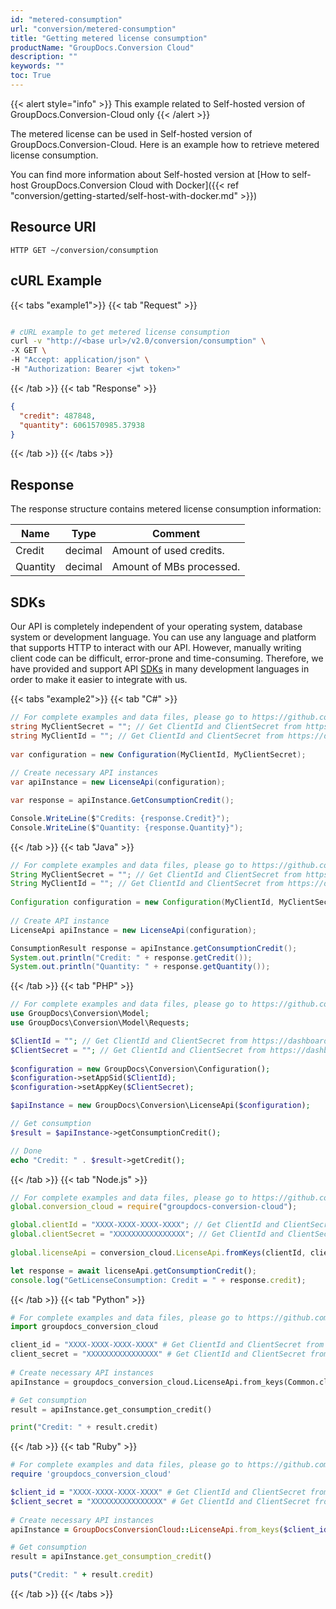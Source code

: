 ```yaml
---
id: "metered-consumption"
url: "conversion/metered-consumption"
title: "Getting metered license consumption"
productName: "GroupDocs.Conversion Cloud"
description: ""
keywords: ""
toc: True
---
```


{{< alert style="info" >}}
This example related to Self-hosted version of GroupDocs.Conversion-Cloud only
{{< /alert >}}

The metered license can be used in Self-hosted version of GroupDocs.Conversion-Cloud.
Here is an example how to retrieve metered license consumption.

You can find more information about Self-hosted version at [How to self-host GroupDocs.Conversion Cloud with Docker]({{< ref "conversion/getting-started/self-host-with-docker.md" >}})

## Resource URI

```HTTP GET ~/conversion/consumption```

## cURL Example

{{< tabs "example1">}} {{< tab "Request" >}}

```bash

# cURL example to get metered license consumption
curl -v "http://<base url>/v2.0/conversion/consumption" \
-X GET \
-H "Accept: application/json" \
-H "Authorization: Bearer <jwt token>"
```

{{< /tab >}} {{< tab "Response" >}}

```json
{
  "credit": 487848,
  "quantity": 6061570985.37938
}
```
{{< /tab >}} {{< /tabs >}}

## Response

The response structure contains metered license consumption information:

| Name | Type | Comment
|---|---|---
|Credit|decimal|Amount of used credits.
|Quantity|decimal|Amount of MBs processed.

## SDKs

Our API is completely independent of your operating system, database system or development language. You can use any language and platform that supports HTTP to interact with our API. However, manually writing client code can be difficult, error-prone and time-consuming. Therefore, we have provided and support API [SDKs](https://github.com/groupdocs-conversion-cloud) in many development languages in order to make it easier to integrate with us.

{{< tabs "example2">}} {{< tab "C#" >}}

```csharp
// For complete examples and data files, please go to https://github.com/groupdocs-conversion-cloud/groupdocs-conversion-cloud-dotnet-samples
string MyClientSecret = ""; // Get ClientId and ClientSecret from https://dashboard.groupdocs.cloud
string MyClientId = ""; // Get ClientId and ClientSecret from https://dashboard.groupdocs.cloud
  
var configuration = new Configuration(MyClientId, MyClientSecret);
  
// Create necessary API instances
var apiInstance = new LicenseApi(configuration);

var response = apiInstance.GetConsumptionCredit();

Console.WriteLine($"Credits: {response.Credit}");
Console.WriteLine($"Quantity: {response.Quantity}");
```

{{< /tab >}} {{< tab "Java" >}}

```java
// For complete examples and data files, please go to https://github.com/groupdocs-conversion-cloud/groupdocs-conversion-cloud-java-samples
String MyClientSecret = ""; // Get ClientId and ClientSecret from https://dashboard.groupdocs.cloud
String MyClientId = ""; // Get ClientId and ClientSecret from https://dashboard.groupdocs.cloud
  
Configuration configuration = new Configuration(MyClientId, MyClientSecret);
  
// Create API instance
LicenseApi apiInstance = new LicenseApi(configuration);

ConsumptionResult response = apiInstance.getConsumptionCredit();
System.out.println("Credit: " + response.getCredit());
System.out.println("Quantity: " + response.getQuantity());
```

{{< /tab >}} {{< tab "PHP" >}}

```php
// For complete examples and data files, please go to https://github.com/groupdocs-conversion-cloud/groupdocs-conversion-cloud-php-samples
use GroupDocs\Conversion\Model;
use GroupDocs\Conversion\Model\Requests;

$ClientId = ""; // Get ClientId and ClientSecret from https://dashboard.groupdocs.cloud
$ClientSecret = ""; // Get ClientId and ClientSecret from https://dashboard.groupdocs.cloud
  
$configuration = new GroupDocs\Conversion\Configuration();
$configuration->setAppSid($ClientId);
$configuration->setAppKey($ClientSecret);

$apiInstance = new GroupDocs\Conversion\LicenseApi($configuration);

// Get consumption
$result = $apiInstance->getConsumptionCredit();

// Done
echo "Credit: " . $result->getCredit();
```

{{< /tab >}} {{< tab "Node.js" >}}

```js
// For complete examples and data files, please go to https://github.com/groupdocs-conversion-cloud/groupdocs-conversion-cloud-node-samples
global.conversion_cloud = require("groupdocs-conversion-cloud");

global.clientId = "XXXX-XXXX-XXXX-XXXX"; // Get ClientId and ClientSecret from https://dashboard.groupdocs.cloud
global.clientSecret = "XXXXXXXXXXXXXXXX"; // Get ClientId and ClientSecret from https://dashboard.groupdocs.cloud
  
global.licenseApi = conversion_cloud.LicenseApi.fromKeys(clientId, clientSecret);

let response = await licenseApi.getConsumptionCredit();
console.log("GetLicenseConsumption: Credit = " + response.credit);
```

{{< /tab >}} {{< tab "Python" >}}

```python
# For complete examples and data files, please go to https://github.com/groupdocs-conversion-cloud/groupdocs-conversion-cloud-python-samples
import groupdocs_conversion_cloud

client_id = "XXXX-XXXX-XXXX-XXXX" # Get ClientId and ClientSecret from https://dashboard.groupdocs.cloud
client_secret = "XXXXXXXXXXXXXXXX" # Get ClientId and ClientSecret from https://dashboard.groupdocs.cloud
  
# Create necessary API instances
apiInstance = groupdocs_conversion_cloud.LicenseApi.from_keys(Common.client_id, Common.client_secret)

# Get consumption
result = apiInstance.get_consumption_credit()

print("Credit: " + result.credit)
```

{{< /tab >}} {{< tab "Ruby" >}}

```ruby
# For complete examples and data files, please go to https://github.com/groupdocs-conversion-cloud/groupdocs-conversion-cloud-ruby-samples
require 'groupdocs_conversion_cloud'

$client_id = "XXXX-XXXX-XXXX-XXXX" # Get ClientId and ClientSecret from https://dashboard.groupdocs.cloud
$client_secret = "XXXXXXXXXXXXXXXX" # Get ClientId and ClientSecret from https://dashboard.groupdocs.cloud
  
# Create necessary API instances
apiInstance = GroupDocsConversionCloud::LicenseApi.from_keys($client_id, $client_secret)

# Get consumption
result = apiInstance.get_consumption_credit()

puts("Credit: " + result.credit)
```

{{< /tab >}} {{< /tabs >}}
